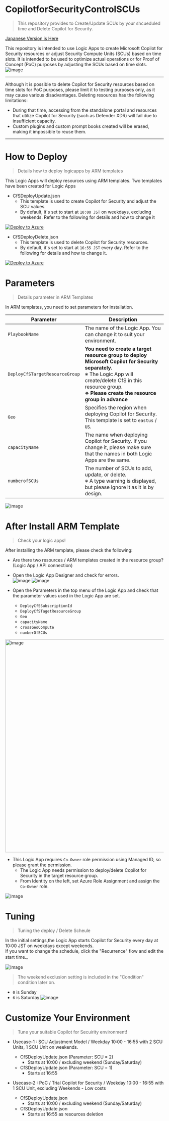 # CopilotforSecurityControlSCUs
> This repository provides to Create/Update SCUs by your shcueduled time and Delete Copilot for Security. 

[Japanese Version is Here](https://github.com/hisashin0728/CopilotforSecurityControlSCUs/blob/main/READMEJP.md)<BR>

This repository is intended to use Logic Apps to create Microsoft Copilot for Security resources or adjust Security Compute Units (SCUs) based on time slots. It is intended to be used to optimize actual operations or for Proof of Concept (PoC) purposes by adjusting the SCUs based on time slots.<br>
![image](https://github.com/hisashin0728/CopilotforSecurityControlSCUs/assets/55295601/326a9c6d-330e-4f80-803c-05988da1fd82)

---
Although it is possible to delete Copilot for Security resources based on time slots for PoC purposes, please limit it to testing purposes only, as it may cause various disadvantages. Deleting resources has the following limitations:
- During that time, accessing from the standalone portal and resources that utilize Copilot for Security (such as Defender XDR) will fail due to insufficient capacity.
- Custom plugins and custom prompt books created will be erased, making it impossible to reuse them.
---

# How to Deploy
> Details how to deploy logicapps by ARM templates

This Logic Apps will deploy resources using ARM templates. Two templates have been created for Logic Apps<BR>
- CfSDeployUpdate.json
  - This template is used to create Copilot for Security and adjust the SCU values.
  - By default, it's set to start at ``10:00 JST`` on weekdays, excluding weekends. Refer to the following for details and how to change it

[![Deploy to Azure](https://aka.ms/deploytoazurebutton)](https://portal.azure.com/#create/Microsoft.Template/uri/https%3A%2F%2Fraw.githubusercontent.com%2Fhisashin0728%2FCopilotforSecurityControlSCUs%2Fmain%2FCfSDeployUpdate.json)

- CfSDeployDelete.json
  - This template is used to delete Copilot for Security resources.
  - By default, it's set to start at ``16:55 JST`` every day. Refer to the following for details and how to change it.

[![Deploy to Azure](https://aka.ms/deploytoazurebutton)](https://portal.azure.com/#create/Microsoft.Template/uri/https%3A%2F%2Fraw.githubusercontent.com%2Fhisashin0728%2FCopilotforSecurityControlSCUs%2Fmain%2FCfSDeployDelete.json)

# Parameters
> Details parameter in ARM Templates

In ARM templates, you need to set parameters for installation.

| Parameter | Description |
| ---- | ---- |
| ``PlaybookName`` | The name of the Logic App. You can change it to suit your environment. |
| ``DeployCfSTargetResourceGroup`` | **You need to create a target resource group to deploy Microsoft Copilot for Security separately.** <br>※ The Logic App will create/delete CfS in this resource group. <br> **※ Please create the resource group in advance** |
| ``Geo`` | Specifies the region when deploying Copilot for Security. This template is set to `eastus` / `US`. |
| ``capacityName`` | The name when deploying Copilot for Security. If you change it, please make sure that the names in both Logic Apps are the same. |
| ``numberofSCUs`` | The number of SCUs to add, update, or delete. <br> ※ A type warning is displayed, but please ignore it as it is by design. |

![image](https://github.com/hisashin0728/CopilotforSecurityControlSCUs/assets/55295601/c09fb338-88ef-402d-9378-c30e70ac80c1)

# After Install ARM Template
> Check your logic apps!

After installing the ARM template, please check the following:<br>
- Are there two resources / ARM templates created in the resource group? (Logic App / API connection)<br>
- Open the Logic App Designer and check for errors.<br>
![image](https://github.com/hisashin0728/CopilotforSecurityControlSCUs/assets/55295601/367cd303-bce9-4a72-ac6e-763d00f55c8f)
![image](https://github.com/hisashin0728/CopilotforSecurityControlSCUs/assets/55295601/060f3bfb-9370-4f58-8bbc-104004010d27)

- Open the Parameters in the top menu of the Logic App and check that the parameter values used in the Logic App are set.
  - ``DeployCfSSubscriptionId``
  - ``DeployCfSTagetResourceGroup``
  - ``Geo``
  - ``capacityName``
  - ``crossGeoCompute``
  - ``numberOfSCUs``
<img width="674" alt="image" src="https://github.com/hisashin0728/CopilotforSecurityControlSCUs/assets/55295601/407dc46d-31ce-424f-ad1a-0b505b351e6b">

- This Logic App requires ``Co-Owner`` role permission using Managed ID, so please grant the permission.
  - The Logic App needs permission to deploy/delete Copilot for Security in the target resource group.
  - From Identity on the left, set Azure Role Assignment and assign the ``Co-Owner`` role.

![image](https://github.com/hisashin0728/CopilotforSecurityControlSCUs/assets/55295601/ae4b0660-7895-4016-80af-499444a8c565)
 
# Tuning
> Tuning the deploy / Delete Scheule

In the initial settings,the Logic App starts Copilot for Security every day at 10:00 JST on weekdays except weekends.<br>
If you want to change the schedule, click the \"Recurrence\" flow and edit the start time.。<br>

![image](https://github.com/hisashin0728/CopilotforSecurityControlSCUs/assets/55295601/bcf0c750-00a5-413a-b03d-92c4bb7f9458)<br>

> The weekend exclusion setting is included in the \"Condition\" condition later on.
  - ``0`` is Sunday
  - ``6`` is Saturday
![image](https://github.com/hisashin0728/CopilotforSecurityControlSCUs/assets/55295601/da098254-0662-4234-a4cb-6ce81cebcdcd)

# Customize Your Environment
> Tune your suitable Copilot for Secuirity environment!

- Usecase-1 : SCU Adjustment Model / Weekday 10:00 - 16:55 with 2 SCU Units, 1 SCU Unit on weekends.
  - CfSDeployUpdate.json (Parameter: SCU = 2)
    - Starts at 10:00 / excluding weekend (Sunday/Saturday)
  - CfSDeployUpdate.json (Parameter: SCU = 1)
    - Starts at 16:55

- Usecase-2 : PoC / Trial Copilot for Security / Weekday 10:00 - 16:55 with 1 SCU Unit, excluding Weekends - Low costs
  - CfSDeployUpdate.json
    - Starts at 10:00 / excluding weekend (Sunday/Saturday)
  - CfSDeployUpdate.json
    - Starts at 16:55 as resources deletion
